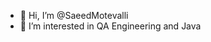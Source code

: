 - 👋 Hi, I’m @SaeedMotevalli
- 👀 I’m interested in QA Engineering and Java
<!---
SaeedMotevalli/SaeedMotevalli is a ✨ special ✨ repository because its `README.md` (this file) appears on your GitHub profile.
You can click the Preview link to take a look at your changes.
--->
